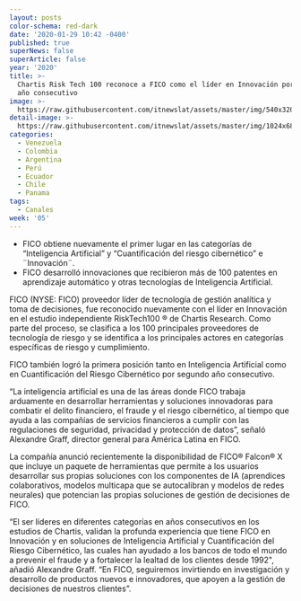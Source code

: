```yaml
---
layout: posts
color-schema: red-dark
date: '2020-01-29 10:42 -0400'
published: true
superNews: false
superArticle: false
year: '2020'
title: >-
  Chartis Risk Tech 100 reconoce a FICO como el líder en Innovación por tercer
  año consecutivo
image: >-
  https://raw.githubusercontent.com/itnewslat/assets/master/img/540x320/Ejecutivos-Transformacion-p.jpg
detail-image: >-
  https://raw.githubusercontent.com/itnewslat/assets/master/img/1024x680/Ejecutivos-Transformacion-g.jpg
categories:
  - Venezuela
  - Colombia
  - Argentina
  - Perú
  - Ecuador
  - Chile
  - Panama
tags:
  - Canales
week: '05'
---
```

- FICO obtiene nuevamente el primer lugar en las categorías de “Inteligencia Artificial” y “Cuantificación del riesgo cibernético” e ¨Innovación¨.
- FICO desarrolló innovaciones que recibieron más de 100 patentes en aprendizaje automático y otras tecnologías de Inteligencia Artificial.

FICO (NYSE: FICO) proveedor líder de tecnología de gestión analítica y toma de decisiones, fue reconocido nuevamente con el líder en Innovación en el estudio independiente RiskTech100 ® de Chartis Research. Como parte del proceso, se clasifica a los 100 principales proveedores de tecnología de riesgo y se identifica a los principales actores en categorías específicas de riesgo y cumplimiento.

FICO también logró la primera posición tanto en Inteligencia Artificial como en Cuantificación del Riesgo Cibernético por segundo año consecutivo.

“La inteligencia artificial es una de las áreas donde FICO trabaja arduamente en desarrollar herramientas y soluciones innovadoras para combatir el delito financiero, el fraude y el riesgo cibernético, al tiempo que ayuda a las compañías de servicios financieros a cumplir con las regulaciones de seguridad, privacidad y protección de datos”, señaló Alexandre Graff, director general para América Latina en FICO.

La compañía anunció recientemente la disponibilidad de FICO® Falcon® X que incluye un paquete de herramientas que permite a los usuarios desarrollar sus propias soluciones con los componentes de IA (aprendices colaborativos, modelos multicapa que se autocalibran y modelos de redes neurales) que potencian las propias soluciones de gestión de decisiones de FICO.

“El ser líderes en diferentes categorías en años consecutivos en los estudios de Chartis, validan la profunda experiencia que tiene FICO en Innovación y en soluciones de Inteligencia Artificial y Cuantificación del Riesgo Cibernético, las cuales han ayudado a los bancos de todo el mundo a prevenir el fraude y a fortalecer la lealtad de los clientes desde 1992", añadió Alexandre Graff. “En FICO, seguiremos invirtiendo en investigación y desarrollo de productos nuevos e innovadores, que apoyen a la gestión de decisiones de nuestros clientes”.